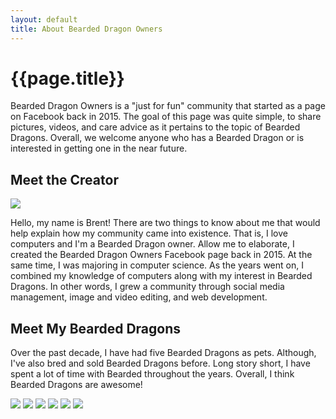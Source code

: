 ```yaml
---
layout: default
title: About Bearded Dragon Owners
---
```


<h1>{{page.title}}</h1>

<div>
<p>Bearded Dragon Owners is a "just for fun" community that started 
as a page on Facebook back in 2015. The goal of this page was 
quite simple, to share pictures, videos, and care advice as it 
pertains to the topic of Bearded Dragons. Overall, we welcome 
anyone who has a Bearded Dragon or is interested in getting one 
in the near future.</p>

<h2>Meet the Creator</h2>

<img class="my-picture" src="/beardeddragonowners/assets/img/about/me.png">

<p>Hello, my name is Brent! There are two things to know about me 
that would help explain how my community came into existence. 
That is, I love computers and I'm a Bearded Dragon owner. Allow me 
to elaborate, I created the Bearded Dragon Owners Facebook page 
back in 2015. At the same time, I was majoring in computer science. 
As the years went on, I combined my knowledge of computers along 
with my interest in Bearded Dragons. In other words, I grew a community 
through social media management, image and video editing, and web development.</p>

<h2>Meet My Bearded Dragons</h2>

<p>Over the past decade, I have had five Bearded Dragons as pets. Although, I've 
also bred and sold Bearded Dragons before. Long story short, I have spent a lot 
of time with Bearded throughout the years. Overall, I think 
Bearded Dragons are awesome!</p>

<div class="picture-grid">
    <img src="/beardeddragonowners/assets/img/about/scarlett.jpg">
    <img src="/beardeddragonowners/assets/img/about/sedona.jpg">
    <img src="/beardeddragonowners/assets/img/about/daisy.jpg">
    <img src="/beardeddragonowners/assets/img/about/little-dude.jpg">
    <img src="/beardeddragonowners/assets/img/about/blaze.jpg">
    <img src="/beardeddragonowners/assets/img/about/baby-dragon.jpg">
</div>
</div>
